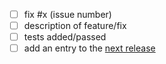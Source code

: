 * [ ] fix #x (issue number)
* [ ] description of feature/fix
* [ ] tests added/passed
* [ ] add an entry to the [next release](../CHANGELOG.rst)
